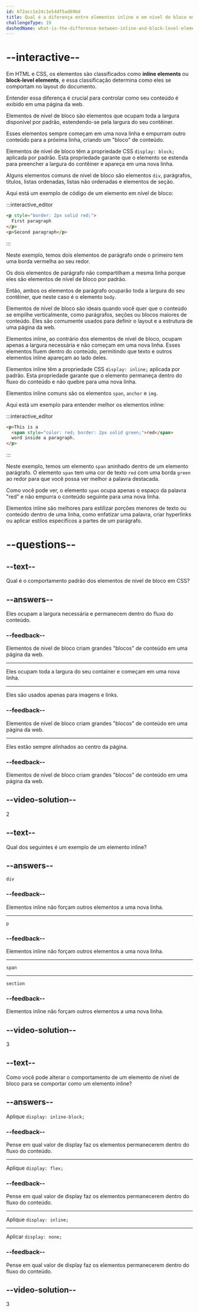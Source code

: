 ```yaml
---
id: 672acc1e24c1e54df5ad89bd
title: Qual é a diferença entre elementos inline e em nível de bloco em CSS?
challengeType: 19
dashedName: what-is-the-difference-between-inline-and-block-level-elements-in-css
---
```


# --interactive--

Em HTML e CSS, os elementos são classificados como **inline elements** ou **block-level elements**, e essa classificação determina como eles se comportam no layout do documento.

Entender essa diferença é crucial para controlar como seu conteúdo é exibido em uma página da web.

Elementos de nível de bloco são elementos que ocupam toda a largura disponível por padrão, estendendo-se pela largura do seu contêiner.

Esses elementos sempre começam em uma nova linha e empurram outro conteúdo para a próxima linha, criando um "bloco" de conteúdo.

Elementos de nível de bloco têm a propriedade CSS `display: block;` aplicada por padrão. Esta propriedade garante que o elemento se estenda para preencher a largura do contêiner e apareça em uma nova linha.

Alguns elementos comuns de nível de bloco são elementos `div`, parágrafos, títulos, listas ordenadas, listas não ordenadas e elementos de seção.

Aqui está um exemplo de código de um elemento em nível de bloco:

:::interactive_editor

```html
<p style="border: 2px solid red;">
  First paragraph
</p>
<p>Second paragraph</p>
```

:::

Neste exemplo, temos dois elementos de parágrafo onde o primeiro tem uma borda vermelha ao seu redor.

Os dois elementos de parágrafo não compartilham a mesma linha porque eles são elementos de nível de bloco por padrão.

Então, ambos os elementos de parágrafo ocuparão toda a largura do seu contêiner, que neste caso é o elemento `body`.

Elementos de nível de bloco são ideais quando você quer que o conteúdo se empilhe verticalmente, como parágrafos, seções ou blocos maiores de conteúdo. Eles são comumente usados para definir o layout e a estrutura de uma página da web.

Elementos inline, ao contrário dos elementos de nível de bloco, ocupam apenas a largura necessária e não começam em uma nova linha. Esses elementos fluem dentro do conteúdo, permitindo que texto e outros elementos inline apareçam ao lado deles.

Elementos inline têm a propriedade CSS `display: inline;` aplicada por padrão. Esta propriedade garante que o elemento permaneça dentro do fluxo do conteúdo e não quebre para uma nova linha.

Elementos inline comuns são os elementos `span`, `anchor` e `img`.

Aqui está um exemplo para entender melhor os elementos inline:

:::interactive_editor

```html
<p>This is a
  <span style="color: red; border: 2px solid green;">red</span>
  word inside a paragraph.
</p>
```

:::

Neste exemplo, temos um elemento `span` aninhado dentro de um elemento parágrafo. O elemento `span` tem uma cor de texto `red` com uma borda `green` ao redor para que você possa ver melhor a palavra destacada.

Como você pode ver, o elemento `span` ocupa apenas o espaço da palavra "red" e não empurra o conteúdo seguinte para uma nova linha.

Elementos inline são melhores para estilizar porções menores de texto ou conteúdo dentro de uma linha, como enfatizar uma palavra, criar hyperlinks ou aplicar estilos específicos a partes de um parágrafo.

# --questions--

## --text--

Qual é o comportamento padrão dos elementos de nível de bloco em CSS?

## --answers--

Eles ocupam a largura necessária e permanecem dentro do fluxo do conteúdo.

### --feedback--

Elementos de nível de bloco criam grandes "blocos" de conteúdo em uma página da web.

---

Eles ocupam toda a largura do seu container e começam em uma nova linha.

---

Eles são usados apenas para imagens e links.

### --feedback--

Elementos de nível de bloco criam grandes "blocos" de conteúdo em uma página da web.

---

Eles estão sempre alinhados ao centro da página.

### --feedback--

Elementos de nível de bloco criam grandes "blocos" de conteúdo em uma página da web.

## --video-solution--

2

## --text--

Qual dos seguintes é um exemplo de um elemento inline?

## --answers--

`div`

### --feedback--

Elementos inline não forçam outros elementos a uma nova linha.

---

`p`

### --feedback--

Elementos inline não forçam outros elementos a uma nova linha.

---

`span`

---

`section`

### --feedback--

Elementos inline não forçam outros elementos a uma nova linha.

## --video-solution--

3

## --text--

Como você pode alterar o comportamento de um elemento de nível de bloco para se comportar como um elemento inline?

## --answers--

Aplique `display: inline-block;`

### --feedback--

Pense em qual valor de display faz os elementos permanecerem dentro do fluxo do conteúdo.

---

Aplique `display: flex;`

### --feedback--

Pense em qual valor de display faz os elementos permanecerem dentro do fluxo do conteúdo.

---

Aplique `display: inline;`

---

Aplicar `display: none;`

### --feedback--

Pense em qual valor de display faz os elementos permanecerem dentro do fluxo do conteúdo.

## --video-solution--

3

